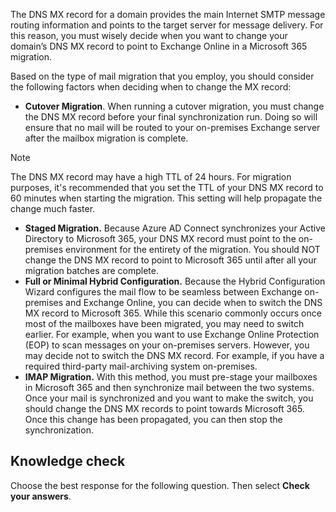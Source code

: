 The DNS MX record for a domain provides the main Internet SMTP message routing information and points to the target server for message delivery. For this reason, you must wisely decide when you want to change your domain’s DNS MX record to point to Exchange Online in a Microsoft 365 migration.

Based on the type of mail migration that you employ, you should consider the following factors when deciding when to change the MX record:

 -  **Cutover Migration**. When running a cutover migration, you must change the DNS MX record before your final synchronization run. Doing so will ensure that no mail will be routed to your on-premises Exchange server after the mailbox migration is complete.

> [!NOTE]
> The DNS MX record may have a high TTL of 24 hours. For migration purposes, it's recommended that you set the TTL of your DNS MX record to 60 minutes when starting the migration. This setting will help propagate the change much faster.

 -  **Staged Migration.** Because Azure AD Connect synchronizes your Active Directory to Microsoft 365, your DNS MX record must point to the on-premises environment for the entirety of the migration. You should NOT change the DNS MX record to point to Microsoft 365 until after all your migration batches are complete.
 -  **Full or Minimal Hybrid Configuration.** Because the Hybrid Configuration Wizard configures the mail flow to be seamless between Exchange on-premises and Exchange Online, you can decide when to switch the DNS MX record to Microsoft 365. While this scenario commonly occurs once most of the mailboxes have been migrated, you may need to switch earlier. For example, when you want to use Exchange Online Protection (EOP) to scan messages on your on-premises servers. However, you may decide not to switch the DNS MX record. For example, if you have a required third-party mail-archiving system on-premises.
 -  **IMAP Migration.** With this method, you must pre-stage your mailboxes in Microsoft 365 and then synchronize mail between the two systems. Once your mail is synchronized and you want to make the switch, you should change the DNS MX records to point towards Microsoft 365. Once this change has been propagated, you can then stop the synchronization.

## Knowledge check

Choose the best response for the following question. Then select **Check your answers**.